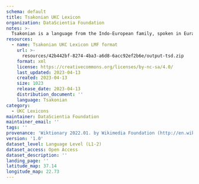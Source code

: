 ```yaml
---
schema: default
title: Tsakonian UKC Lexicon
organization: DataScientia Foundation
notes: >-
  Tsakonian is a language from the Indo-European family, spoken in Eurasia. The UKC Lexicon of Tsakonian is represented as a lexico-semantic network. It consists of words, word senses, synsets, as well as sense-level and synset-level relationships.
resources:
  - name: Tsakonian UKC Lexicon LMF format
    url: >-
      resources/42b442bf-8274-4ba3-a6d8-6acc92ef2b6e/output-tsd.zip
    format: xml
    license: https://creativecommons.org/licenses/by-nc-sa/4.0/
    last_updated: 2023-04-13
    created: 2023-04-13
    size: 1023
    release_date: 2023-04-13
    distribution_document: ''
    language: Tsakonian
category:
  - UKC Lexicons
maintainer: DataScientia Foundation
maintainer_email: ''
tags: ''
provenance: 'Wiktionary 2022.01. by Wikimedia Foundation (http://en.wiktionary.org); Princeton WordNet 2.1 by Princeton University (https://wordnet.princeton.edu)'
version: '1.0'
dataset_level: Language Level (L1-2)
dataset_access: Open Access
dataset_description: ''
landing_page: ''
latitude_map: 37.14
longitude_map: 22.73
---
```

